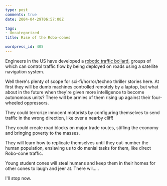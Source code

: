 ```yaml
---
type: post
comments: true
date: 2004-04-29T06:57:00Z

tags:
- Uncategorized
title: Rise of the Robo-cones

wordpress_id: 405
---
```


Engineers in the US have developed a [robotic traffic bollard](http://news.bbc.co.uk/1/hi/sci/tech/3666989.stm), groups of which can control traffic flow by being deployed on roads using a satellite navigation system. 



	

Well there's plenty of scope for sci-fi/horror/techno thriller stories here. At first they will be dumb machines controlled remotely by a laptop, but what about in the future when they're given more intelligence to become autonomous units? There will be armies of them rising up against their four-wheeled oppressors.





They could terrorize innocent motorists by configuring themselves to send traffic in the wrong direction, like over a nearby cliff!





They could create road blocks on major trade routes, stifling the economy and bringing poverty to the masses.





They will learn how to replicate themselves until they out-number the human population, enslaving us to do menial tasks for them, like direct Robo-cone traffic.





Young student cones will steal humans and keep them in their homes for other cones to laugh and jeer at. There wil….. 



	

I'll stop now. 
